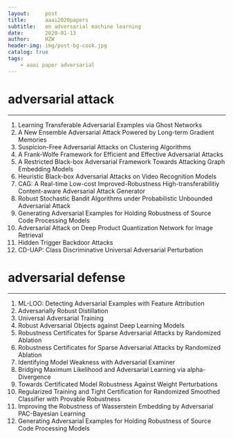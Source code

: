 ```yaml
---
layout:     post
title:      aaai2020papers
subtitle:   on adversarial machine learning
date:       2020-01-13
author:     HZW
header-img: img/post-bg-cook.jpg
catalog: true
tags:
    - aaai paper adversarial
---
```


# adversarial attack
 
------
 
1. Learning Transferable Adversarial Examples via Ghost Networks
2. A New Ensemble Adversarial Attack Powered by Long-term Gradient Memories
3. Suspicion-Free Adversarial Attacks on Clustering Algorithms
4. A Frank-Wolfe Framework for Efficient and Effective Adversarial Attacks
5. A Restricted Black-box Adversarial Framework Towards Attacking Graph Embedding Models
6. Heuristic Black-box Adversarial Attacks on Video Recognition Models
7. CAG: A Real-time Low-cost Improved-Robustness High-transferabilitiy Content-aware Adversarial Attack
Generator
8. Robust Stochastic Bandit Algorithms under Probabilistic Unbounded Adversarial Attack
9. Generating Adversarial Examples for Holding Robustness of Source Code Processing Models
10. Adversarial Attack on Deep Product Quantization Network for Image Retrieval
11. Hidden Trigger Backdoor Attacks
12. CD-UAP: Class Discriminative Universal Adversarial Perturbation

 

# adversarial defense

------

1. ML-LOO: Detecting Adversarial Examples with Feature Attribution
2. Adversarially Robust Distillation
3. Universal Adversarial Training
4. Robust Adversarial Objects against Deep Learning Models
5. Robustness Certificates for Sparse Adversarial Attacks by Randomized Ablation
6. Robustness Certificates for Sparse Adversarial Attacks by Randomized Ablation
7. Identifying Model Weakness with Adversarial Examiner
8. Bridging Maximum Likelihood and Adversarial Learning via alpha-Divergence
9. Towards Certificated Model Robustness Against Weight Perturbations
10. Regularized Training and Tight Certification for Randomized Smoothed Classifier with Provable Robustness
11. Improving the Robustness of Wasserstein Embedding by Adversarial PAC-Bayesian Learning
12. Generating Adversarial Examples for Holding Robustness of Source Code Processing Models
